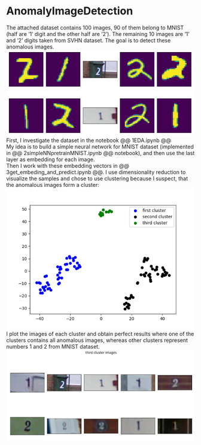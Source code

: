 # AnomalyImageDetection

The attached dataset contains 100 images, 90 of them belong to MNIST (half are ‘1’ digit and the other half are ‘2’). The remaining 10 images are ‘1’ and ‘2’ digits taken from SVHN dataset. The goal is to detect these anomalous images.<br />
![alt text](https://github.com/AnnPike/AnomalyImageDetection/blob/main/dataset.png)<br />
First, I investigate the dataset in the notebook @@ 1EDA.ipynb @@ <br />
My idea is to build a simple neural network for MNIST dataset (implemented in @@ 2simpleNNpretrainMNIST.ipynb @@ notebook), and then use the last layer as embedding for each image. <br />
Then I work with these embedding vectors in @@ 3get_embeding_and_predict.ipynb @@. I use dimensionality reduction to visualize the samples and chose to use clustering because I suspect, that the anomalous images form a cluster:<br />
![alt text](https://github.com/AnnPike/AnomalyImageDetection/blob/main/clustering.png)<br />
I plot the images of each cluster and obtain perfect results where one of the clusters contains all anomalous images, whereas other clusters represent numbers 1 and 2 from MNIST dataset.<br />
![alt text](https://github.com/AnnPike/AnomalyImageDetection/blob/main/anomaly_cluster.png)
